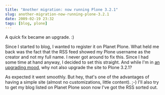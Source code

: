 ```yaml
---
title: "Another migration: now running Plone 3.2.1"
slug: another-migration-now-running-plone-3.2.1
date: 2009-02-19 23:32
tags: [blog, plone]
---
```


A quick fix became an upgrade. :)

Since I started to blog, I wanted to register it on Planet Plone. What
held me back was the fact that the RSS feed showed my Plone username
as the creator and not my full name. I never got around to fix
this. Since I had some time at hand anyway, I decided to set this
straight. And while I'm in
[an upgrading mood](/weblog/2009/02/19/upgrade-ubuntu-8.04-to-8.10 "Upgrade
Ubuntu 8.04 to 8.10"), why not also upgrade the site to Plone 3.2.1?

As expected it went smoothly. But hey, that's one of the advantages of
having a simple site (almost no customizations, little content). ;-)
I'll also try to get my blog listed on Planet Plone soon now I've got
the RSS sorted out.
